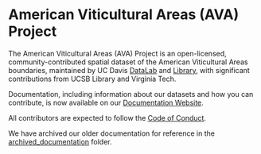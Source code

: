 # American Viticultural Areas (AVA) Project

The American Viticultural Areas (AVA) Project is an open-licensed, community-contributed spatial dataset of the American Viticultural Areas boundaries, maintained by UC Davis [DataLab](https://datalab.ucdavis.edu/) and [Library](https://www.library.ucdavis.edu/), with significant contributions from UCSB Library and Virginia Tech.

Documentation, including information about our datasets and how you can contribute, is now available on our [Documentation Website](https://ucdavislibrary.github.io/ava/).  

All contributors are expected to follow the [Code of Conduct](code_of_conduct.md).

We have archived our older documentation for reference in the [archived_documentation](https://github.com/UCDavisLibrary/ava/tree/master/archived_documentation) folder.
